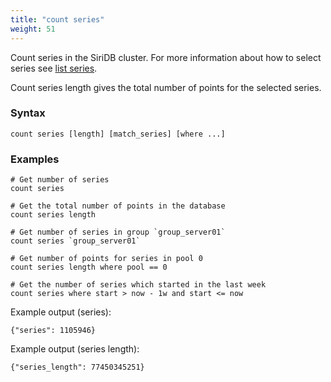 ```yaml
---
title: "count series"
weight: 51
---
```


Count series in the SiriDB cluster. For more information about how to select
series see [list series](../list_series).

Count series length gives the total number of points for the selected series.

### Syntax

    count series [length] [match_series] [where ...]

### Examples

    # Get number of series
    count series

    # Get the total number of points in the database
    count series length

    # Get number of series in group `group_server01`
    count series `group_server01`

    # Get number of points for series in pool 0
    count series length where pool == 0

    # Get the number of series which started in the last week
    count series where start > now - 1w and start <= now

Example output (series):

    {"series": 1105946}

Example output (series length):

    {"series_length": 77450345251}
